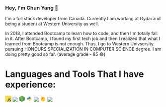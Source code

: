 ### Hey, I'm Chun Yang 👋

I'm a full stack developer from Canada. Currently I am working at Gydai and being a student at Western University as well. 

In 2018, I attended Bootcamp to learn how to code, and then I'm totally fall in it. After Bootcamp, I found my first tech job and then I realized that what I learned from Bootcamp is not enough. Thus, I go to Western Univsersity pursuing HONOURS SPECIALIZATION IN COMPUTER SCIENCE degree. I am doing pretty good so far. (average grade - 85 😄)

# Languages and Tools That I have experience:
<code><img height="20" src="https://raw.githubusercontent.com/github/explore/80688e429a7d4ef2fca1e82350fe8e3517d3494d/topics/javascript/javascript.png"></code>
<code><img height="20" src="https://upload.wikimedia.org/wikipedia/commons/thumb/1/10/CSS3_and_HTML5_logos_and_wordmarks.svg/791px-CSS3_and_HTML5_logos_and_wordmarks.svg.png"></code>
<code><img height="20" src="https://raw.githubusercontent.com/github/explore/80688e429a7d4ef2fca1e82350fe8e3517d3494d/topics/nodejs/nodejs.png"></code>
<code><img height="20" src="https://raw.githubusercontent.com/github/explore/80688e429a7d4ef2fca1e82350fe8e3517d3494d/topics/python/python.png"></code>
<code><img height="20" src="https://www.google.com/imgres?imgurl=https%3A%2F%2Fieeemy.org%2Fsection%2Fwp-content%2Fuploads%2F2020%2F09%2F960x0.jpg&imgrefurl=https%3A%2F%2Fieeemy.org%2Fsection%2Fevents%2Fintroduction-to-java-workshop%2F&tbnid=Nr-4gcGVKvhkUM&vet=10CAkQxiAoAWoXChMIuN_03u228QIVAAAAAB0AAAAAEAc..i&docid=MuazcjeCzvt57M&w=960&h=630&itg=1&q=java&ved=0CAkQxiAoAWoXChMIuN_03u228QIVAAAAAB0AAAAAEAc"></code>
<code><img height="20" src="https://raw.githubusercontent.com/github/explore/80688e429a7d4ef2fca1e82350fe8e3517d3494d/topics/firebase/firebase.png"></code>
<code><img height="20" src="https://www.avenga.com/wp-content/uploads/2020/11/C-Sharp.png"></code>


